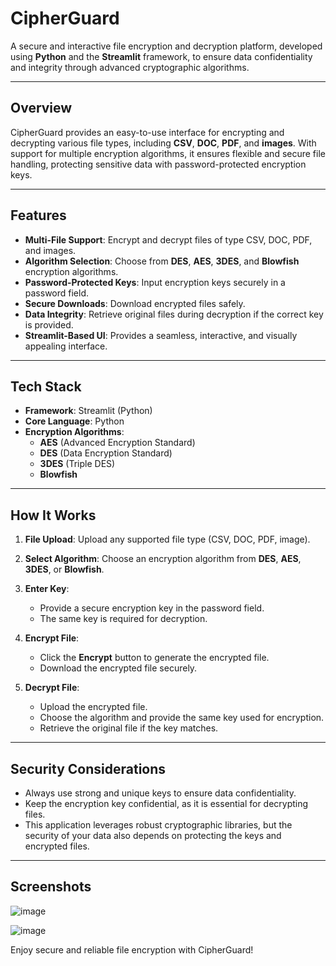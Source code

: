 # CipherGuard

A secure and interactive file encryption and decryption platform, developed using **Python** and the **Streamlit** framework, to ensure data confidentiality and integrity through advanced cryptographic algorithms.

---
## Overview

CipherGuard provides an easy-to-use interface for encrypting and decrypting various file types, including **CSV**, **DOC**, **PDF**, and **images**. With support for multiple encryption algorithms, it ensures flexible and secure file handling, protecting sensitive data with password-protected encryption keys.

---

## Features

- **Multi-File Support**: Encrypt and decrypt files of type CSV, DOC, PDF, and images.
- **Algorithm Selection**: Choose from **DES**, **AES**, **3DES**, and **Blowfish** encryption algorithms.
- **Password-Protected Keys**: Input encryption keys securely in a password field.
- **Secure Downloads**: Download encrypted files safely.
- **Data Integrity**: Retrieve original files during decryption if the correct key is provided.
- **Streamlit-Based UI**: Provides a seamless, interactive, and visually appealing interface.

---

## Tech Stack

- **Framework**: Streamlit (Python)
- **Core Language**: Python
- **Encryption Algorithms**:
  - **AES** (Advanced Encryption Standard)
  - **DES** (Data Encryption Standard)
  - **3DES** (Triple DES)
  - **Blowfish**

---

## How It Works

1. **File Upload**:
   Upload any supported file type (CSV, DOC, PDF, image).

2. **Select Algorithm**:
   Choose an encryption algorithm from **DES**, **AES**, **3DES**, or **Blowfish**.

3. **Enter Key**:
   - Provide a secure encryption key in the password field.
   - The same key is required for decryption.

4. **Encrypt File**:
   - Click the **Encrypt** button to generate the encrypted file.
   - Download the encrypted file securely.

5. **Decrypt File**:
   - Upload the encrypted file.
   - Choose the algorithm and provide the same key used for encryption.
   - Retrieve the original file if the key matches.

---

## Security Considerations

- Always use strong and unique keys to ensure data confidentiality.
- Keep the encryption key confidential, as it is essential for decrypting files.
- This application leverages robust cryptographic libraries, but the security of your data also depends on protecting the keys and encrypted files.
  
---

## Screenshots

![image](https://github.com/user-attachments/assets/53eb1849-3848-4331-9152-33c4f326a7ba)

![image](https://github.com/user-attachments/assets/e0ea5065-3d95-41b2-868c-5c8623fdccec)


Enjoy secure and reliable file encryption with CipherGuard!

